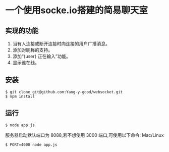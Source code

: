 # 一个使用socke.io搭建的简易聊天室

## 实现的功能

1. 当有人连接或断开连接时向连接的用户广播消息。
2. 添加对昵称的支持。
3. 添加“{user} 正在输入”功能。
4. 显示谁在线。

## 安装

```shell
$ git clone git@github.com:Yang-y-good/websocket.git
$ npm install
```

## 运行

```shell
$ node app.js
```

服务器启动默认端口为 8088,若不想使用 3000 端口,可使用以下命令: Mac/Linux

```shell
$ PORT=4000 node app.js
```

